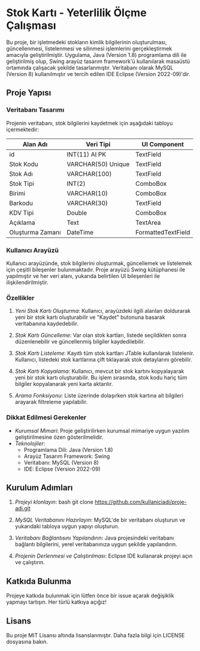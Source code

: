 # Stok Kartı - Yeterlilik Ölçme Çalışması

Bu proje, bir işletmedeki stokların kimlik bilgilerinin oluşturulması, güncellenmesi, listelenmesi ve silinmesi işlemlerini gerçekleştirmek amacıyla geliştirilmiştir. Uygulama, Java (Version 1.8) programlama dili ile geliştirilmiş olup, Swing arayüz tasarım framework'ü kullanılarak masaüstü ortamında çalışacak şekilde tasarlanmıştır. Veritabanı olarak MySQL (Version 8) kullanılmıştır ve tercih edilen IDE Eclipse (Version 2022-09)'dir.

## Proje Yapısı

### Veritabanı Tasarımı

Projenin veritabanı, stok bilgilerini kaydetmek için aşağıdaki tabloyu içermektedir:

| Alan Adı        | Veri Tipi           | UI Component     |
|-----------------|---------------------|------------------|
| id            | INT(11) AI PK     | TextField      |
| Stok Kodu     | VARCHAR(50) Unique| TextField      |
| Stok Adı      | VARCHAR(100)      | TextField      |
| Stok Tipi     | INT(2)            | ComboBox       |
| Birimi        | VARCHAR(10)       | ComboBox       |
| Barkodu       | VARCHAR(30)       | TextField      |
| KDV Tipi      | Double            | ComboBox       |
| Açıklama      | Text              | TextArea       |
| Oluşturma Zamanı | DateTime        | FormattedTextField |

### Kullanıcı Arayüzü

Kullanıcı arayüzünde, stok bilgilerini oluşturmak, güncellemek ve listelemek için çeşitli bileşenler bulunmaktadır. Proje arayüzü Swing kütüphanesi ile yapılmıştır ve her veri alanı, yukarıda belirtilen UI bileşenleri ile ilişkilendirilmiştir.

### Özellikler

1. *Yeni Stok Kartı Oluşturma*: Kullanıcı, arayüzdeki ilgili alanları doldurarak yeni bir stok kartı oluşturabilir ve "Kaydet" butonuna basarak veritabanına kaydedebilir.
   
2. *Stok Kartı Güncelleme*: Var olan stok kartları, listede seçildikten sonra düzenlenebilir ve güncellenmiş bilgiler kaydedilebilir.

3. *Stok Kartı Listeleme*: Kayıtlı tüm stok kartları JTable kullanılarak listelenir. Kullanıcı, listedeki stok kartlarına çift tıklayarak stok detaylarını görebilir.

4. *Stok Kartı Kopyalama*: Kullanıcı, mevcut bir stok kartını kopyalayarak yeni bir stok kartı oluşturabilir. Bu işlem sırasında, stok kodu hariç tüm bilgiler kopyalanarak yeni karta aktarılır.

5. *Arama Fonksiyonu*: Liste üzerinde dolaşırken stok kartına ait bilgileri arayarak filtreleme yapılabilir.

### Dikkat Edilmesi Gerekenler

- *Kurumsal Mimari*: Proje geliştirilirken kurumsal mimariye uygun yazılım geliştirilmesine özen gösterilmelidir.
- *Teknolojiler*:
  - Programlama Dili: Java (Version 1.8)
  - Arayüz Tasarım Framework: Swing
  - Veritabanı: MySQL (Version 8)
  - IDE: Eclipse (Version 2022-09)

## Kurulum Adımları

1. *Projeyi klonlayın*:
    bash
    git clone https://github.com/kullaniciadi/proje-adi.git
    

2. *MySQL Veritabanını Hazırlayın*:
   MySQL'de bir veritabanı oluşturun ve yukarıdaki tabloya uygun yapıyı oluşturun.

3. *Veritabanı Bağlantısını Yapılandırın*:
   Java projesindeki veritabanı bağlantı bilgilerini, yerel veritabanınıza uygun şekilde yapılandırın.

4. *Projenin Derlenmesi ve Çalıştırılması*:
    Eclipse IDE kullanarak projeyi açın ve çalıştırın.

## Katkıda Bulunma

Projeye katkıda bulunmak için lütfen önce bir issue açarak değişiklik yapmayı tartışın. Her türlü katkıya açığız!

## Lisans

Bu proje MIT Lisansı altında lisanslanmıştır. Daha fazla bilgi için LICENSE dosyasına bakın.
